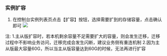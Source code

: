 ### 	实例扩容
1. 在控制台实例列表页点击【扩容】按钮，选择需要扩到的存储容量，点击确认即可
![](https://mc.qcloudimg.com/static/img/cd2e09eb1d08b80b8c1acfe62040722e/kuoron.png)

注:
1.主从版扩容时，若本机剩余容量不足需要扩大的容量，则会发生迁移，迁移过程中不影响业务访问，迁移完成会发生闪断，建议业务侧有重连机制
2.因为主从版最大容量60G，所以当主从版容量达到60G的时候，无法再进行扩容